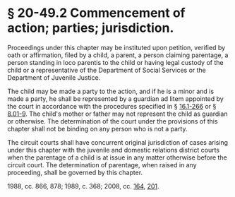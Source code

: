 # § 20-49.2 Commencement of action; parties; jurisdiction.

<p>Proceedings under this chapter may be instituted upon petition, verified by oath or affirmation, filed by a child, a parent, a person claiming parentage, a person standing in loco parentis to the child or having legal custody of the child or a representative of the Department of Social Services or the Department of Juvenile Justice.</p><p>The child may be made a party to the action, and if he is a minor and is made a party, he shall be represented by a guardian ad litem appointed by the court in accordance with the procedures specified in § <a href='http://law.lis.virginia.gov/vacode/16.1-266/'>16.1-266</a> or § <a href='http://law.lis.virginia.gov/vacode/8.01-9/'>8.01-9</a>. The child's mother or father may not represent the child as guardian or otherwise. The determination of the court under the provisions of this chapter shall not be binding on any person who is not a party.</p><p>The circuit courts shall have concurrent original jurisdiction of cases arising under this chapter with the juvenile and domestic relations district courts when the parentage of a child is at issue in any matter otherwise before the circuit court. The determination of parentage, when raised in any proceeding, shall be governed by this chapter.</p><p>1988, cc. 866, 878; 1989, c. 368; 2008, cc. <a href='http://lis.virginia.gov/cgi-bin/legp604.exe?081+ful+CHAP0164'>164</a>, <a href='http://lis.virginia.gov/cgi-bin/legp604.exe?081+ful+CHAP0201'>201</a>.</p>